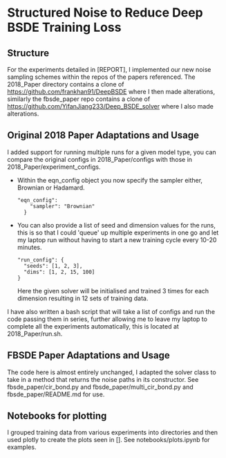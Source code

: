 # Structured Noise to Reduce Deep BSDE Training Loss

## Structure

For the experiments detailed in [REPORT], I implemented our new noise sampling schemes within the repos of the papers
referenced. The 2018_Paper directory contains a clone of https://github.com/frankhan91/DeepBSDE where I then made
alterations, similarly the fbsde_paper repo contains a clone of https://github.com/YifanJiang233/Deep_BSDE_solver where
I also made alterations.

## Original 2018 Paper Adaptations and Usage

I added support for running multiple runs for a given model type, you can compare the original configs in
2018_Paper/configs with those in 2018_Paper/experiment_configs.

- Within the eqn_config object you now specify the sampler either, Brownian or Hadamard.
  ```
  "eqn_config":
      "sampler": "Brownian"
    }
  ```

- You can also provide a list of seed and dimension values for the runs, this is so that I could 'queue' up multiple
  experiments in one go and let my laptop run without having to start a new training cycle every 10-20 minutes.
  ```
  "run_config": {
    "seeds": [1, 2, 3],
    "dims": [1, 2, 15, 100]
  }
  ```
  Here the given solver will be initialised and trained 3 times for each dimension resulting in 12 sets of training
  data.

I have also written a bash script that will take a list of configs and run the code passing them in series, further
allowing me to leave my laptop to complete all the experiments automatically, this is located at 2018_Paper/run.sh.

## FBSDE Paper Adaptations and Usage

The code here is almost entirely unchanged, I adapted the solver class to take in a method that returns the noise paths
in its constructor. See fbsde_paper/cir_bond.py and fbsde_paper/multi_cir_bond.py and fbsde_paper/README.md for use.

## Notebooks for plotting

I grouped training data from various experiments into directories and then used plotly to create the plots seen in [].
See notebooks/plots.ipynb for examples.